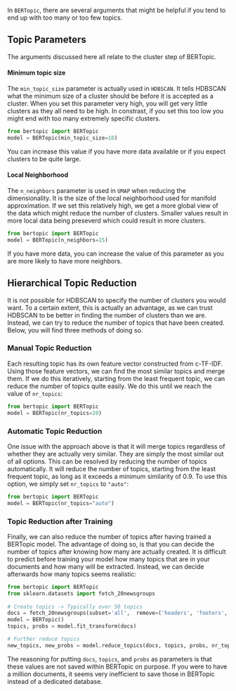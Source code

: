 In `BERTopic`, there are several arguments that might be helpful if you tend to end up with too many or too few 
topics. 

## **Topic Parameters**
The arguments discussed here all relate to the cluster step of BERTopic. 

#### **Minimum topic size**
The `min_topic_size` parameter is actually used in `HDBSCAN`. It tells HDBSCAN what the minimum size of a cluster 
should be before it is accepted as a cluster. When you set this parameter very high, you will get very little clusters 
as they all need to be high. In constrast, if you set this too low you might end with too many extremely specific 
clusters. 

```python
from bertopic import BERTopic
model = BERTopic(min_topic_size=10)
```

You can increase this value if you have more data available or if you expect clusters to be quite large. 

#### **Local Neighborhood**
The `n_neighbors` parameter is used in `UMAP` when reducing the dimensionality. It is the size of the local 
neighborhood used for manifold approximation. If we set this relatively high, we get a more global view of 
the data which might reduce the number of clusters. Smaller values result in more local data being preseverd which 
could result in more clusters.

```python
from bertopic import BERTopic
model = BERTopic(n_neighbors=15)
```

If you have more data, you can increase the value of this parameter as you are more likely to have more neighbors. 

## **Hierarchical Topic Reduction**
It is not possible for HDBSCAN to specify the number of clusters you would want. To a certain extent, 
this is actually an advantage, as we can trust HDBSCAN to be better in finding the number of clusters than we are.
Instead, we can try to reduce the number of topics that have been created. Below, you will find three methods of doing 
so. 
  
### **Manual Topic Reduction**
Each resulting topic has its own 
feature vector constructed from c-TF-IDF. Using those feature vectors, we can find the most similar 
topics and merge them. If we do this iteratively, starting from the least frequent topic, we can reduce the number 
of topics quite easily. We do this until we reach the value of `nr_topics`:  

```python
from bertopic import BERTopic
model = BERTopic(nr_topics=20)
```

### **Automatic Topic Reduction**
One issue with the approach above is that it will merge topics regardless of whether they are actually very similar. They 
are simply the most similar out of all options. This can be resolved by reducing the number of topics automatically. 
It will reduce the number of topics, starting from the least frequent topic, as long as it exceeds a minimum 
similarity of 0.9. To use this option, we simply set `nr_topics` to `"auto"`:

```python
from bertopic import BERTopic
model = BERTopic(nr_topics="auto")
```

### **Topic Reduction after Training**
Finally, we can also reduce the number of topics after having trained a BERTopic model. The advantage of doing so, 
is that you can decide the number of topics after knowing how many are actually created. It is difficult to 
predict before training your model how many topics that are in your documents and how many will be extracted. 
Instead, we can decide afterwards how many topics seems realistic:

```python
from bertopic import BERTopic
from sklearn.datasets import fetch_20newsgroups
 
# Create topics -> Typically over 50 topics
docs = fetch_20newsgroups(subset='all',  remove=('headers', 'footers', 'quotes'))['data']
model = BERTopic()
topics, probs = model.fit_transform(docs)

# Further reduce topics
new_topics, new_probs = model.reduce_topics(docs, topics, probs, nr_topics=30)
```

The reasoning for putting `docs`, `topics`, and `probs` as parameters is that these values are not saved within 
BERTopic on purpose. If you were to have a million documents, it seems very inefficient to save those in BERTopic 
instead of a dedicated database.  

